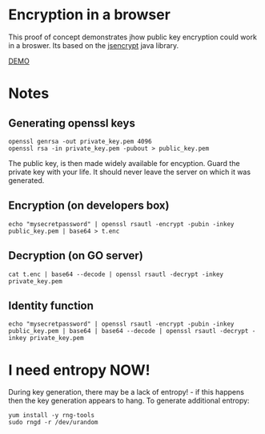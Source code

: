 Encryption in a browser
=======================

This proof of concept demonstrates jhow public key encryption could work in a broswer.  Its based on the [jsencrypt](https://github.com/travist/jsencrypt) java library.

[DEMO](http://coder36.github.io/jsencrypt)


Notes
=====

Generating openssl keys
-----------------------

    openssl genrsa -out private_key.pem 4096
    openssl rsa -in private_key.pem -pubout > public_key.pem

The public key, is then made widely available for encyption.  Guard the private key with your life.  It should never leave the server on which it was generated.

Encryption (on developers box)
------------------------------
 
    echo "mysecretpassword" | openssl rsautl -encrypt -pubin -inkey public_key.pem | base64 > t.enc

Decryption (on GO server)
-------------------------

    cat t.enc | base64 --decode | openssl rsautl -decrypt -inkey private_key.pem


Identity function
-----------------

    echo "mysecretpassword" | openssl rsautl -encrypt -pubin -inkey public_key.pem | base64 | base64 --decode | openssl rsautl -decrypt -inkey private_key.pem


I need entropy NOW!
===================
During key generation, there may be a lack of entropy! - if this happens then the key generation appears to hang.  To generate additional entropy:

    yum install -y rng-tools
    sudo rngd -r /dev/urandom





